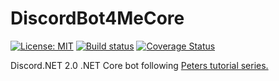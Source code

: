 # DiscordBot4MeCore
[![License: MIT](https://img.shields.io/badge/License-MIT-yellow.svg)](https://opensource.org/licenses/MIT)
[![Build status](https://ci.appveyor.com/api/projects/status/j9ren5tjxlvm3cc4?svg=true)](https://ci.appveyor.com/project/SpaceBeeGaming/discordbot4mecore)
[![Coverage Status](https://coveralls.io/repos/github/SpaceBeeGaming/DiscordBot4MeCore/badge.svg?branch=master)](https://coveralls.io/github/SpaceBeeGaming/DiscordBot4MeCore?branch=master)

Discord.NET 2.0 .NET Core bot following [Peters tutorial series.](https://www.youtube.com/playlist?list=PLwmVCZVHfSkEb_AbDOzhV-A4_zol2CpeH)
